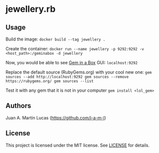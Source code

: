 # jewellery.rb

## Usage
Build the image:
`docker build --tag jewellery .`

Create the container:
`docker run --name jewellery -p 9292:9292 -v <host_path>:/geminabox -d jewellery`

Now, you would be able to see [Gem in a Box](http://tomlea.co.uk/posts/gem-in-a-box/) GUI:
`localhost:9292`

Replace the default source (RubyGems.org) with your cool new one:
`
gem sources --add http://localhost:9292
gem sources --remove https://rubygems.org/
gem sources --list
`

Test it with any gem that it is not in your computer
`
gem install <lol_gem>
`

## Authors

Juan A. Martín Lucas (https://github.com/j-a-m-l)

## License
This project is licensed under the MIT license. See [LICENSE]() for details.
